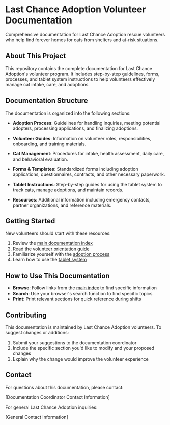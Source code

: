 # Last Chance Adoption Volunteer Documentation

Comprehensive documentation for Last Chance Adoption rescue volunteers who help find forever homes for cats from shelters and at-risk situations.

## About This Project

This repository contains the complete documentation for Last Chance Adoption's volunteer program. It includes step-by-step guidelines, forms, processes, and tablet system instructions to help volunteers effectively manage cat intake, care, and adoptions.

## Documentation Structure

The documentation is organized into the following sections:

- **Adoption Process**: Guidelines for handling inquiries, meeting potential adopters, processing applications, and finalizing adoptions.

- **Volunteer Guides**: Information on volunteer roles, responsibilities, onboarding, and training materials.

- **Cat Management**: Procedures for intake, health assessment, daily care, and behavioral evaluation.

- **Forms & Templates**: Standardized forms including adoption applications, questionnaires, contracts, and other necessary paperwork.

- **Tablet Instructions**: Step-by-step guides for using the tablet system to track cats, manage adoptions, and maintain records.

- **Resources**: Additional information including emergency contacts, partner organizations, and reference materials.

## Getting Started

New volunteers should start with these resources:

1. Review the [main documentation index](./docs/index.md)
2. Read the [volunteer orientation guide](./docs/volunteer-guides/orientation.md)
3. Familiarize yourself with the [adoption process](./docs/adoption-process/index.md)
4. Learn how to use the [tablet system](./docs/tablet-instructions/index.md)

## How to Use This Documentation

- **Browse**: Follow links from the [main index](./docs/index.md) to find specific information
- **Search**: Use your browser's search function to find specific topics
- **Print**: Print relevant sections for quick reference during shifts

## Contributing

This documentation is maintained by Last Chance Adoption volunteers. To suggest changes or additions:

1. Submit your suggestions to the documentation coordinator
2. Include the specific section you'd like to modify and your proposed changes
3. Explain why the change would improve the volunteer experience

## Contact

For questions about this documentation, please contact:

[Documentation Coordinator Contact Information]

For general Last Chance Adoption inquiries:

[General Contact Information]
